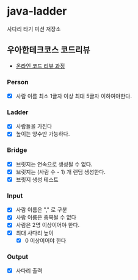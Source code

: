 # java-ladder

사다리 타기 미션 저장소

## 우아한테크코스 코드리뷰

- [온라인 코드 리뷰 과정](https://github.com/woowacourse/woowacourse-docs/blob/master/maincourse/README.md)

### Person

- [x] 사람 이름 최소 1글자 이상 최대 5글자 이하여야한다.

### Ladder

- [x] 사람들을 가진다
- [x] 높이는 양수만 가능하다.

### Bridge
- [x] 브릿지는 연속으로 생성될 수 없다.
- [x] 브릿지는 (사람 수 - 1) 개 랜덤 생성한다.
- [x] 브릿지 생성 테스트

### Input
- [x] 사람 이름은 "," 로 구분
- [x] 사람 이름은 중복될 수 없다
- [x] 사람은 2명 이상이어야 한다.
- [x] 최대 사다리 높이
  - [x] 0 이상이어야 한다

### Output
- [x] 사다리 출력
